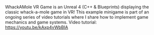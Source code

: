 WhackAMole VR Game is an Unreal 4 (C++ & Blueprints) displaying the classic whack-a-mole game in VR!
This example minigame is part of an ongoing series of video tutorials where I share how to implement game mechanics and game systems.
Video tutorial: https://youtu.be/kAxp4vWbBIA
